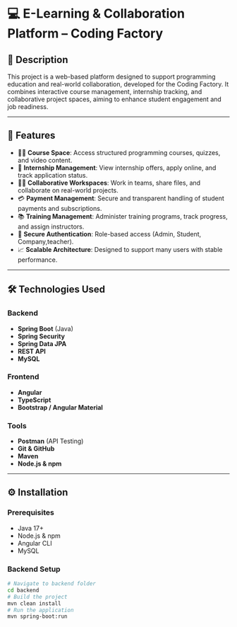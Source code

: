 # 💻 E-Learning & Collaboration Platform – Coding Factory

## 📝 Description

This project is a web-based platform designed to support programming education and real-world collaboration, developed for the Coding Factory. It combines interactive course management, internship tracking, and collaborative project spaces, aiming to enhance student engagement and job readiness.

---

## 🚀 Features

- 🧑‍🏫 **Course Space**: Access structured programming courses, quizzes, and video content.
- 🤝 **Internship Management**: View internship offers, apply online, and track application status.
- 👨‍💻 **Collaborative Workspaces**: Work in teams, share files, and collaborate on real-world projects.
- 💳 **Payment Management**: Secure and transparent handling of student payments and subscriptions.
- 📚 **Training Management**: Administer training programs, track progress, and assign instructors.
- 🔐 **Secure Authentication**: Role-based access (Admin, Student, Company,teacher).
- 📈 **Scalable Architecture**: Designed to support many users with stable performance.


---

## 🛠️ Technologies Used

### Backend
- **Spring Boot** (Java)
- **Spring Security**
- **Spring Data JPA**
- **REST API**
- **MySQL**

### Frontend
- **Angular**
- **TypeScript**
- **Bootstrap / Angular Material**

### Tools
- **Postman** (API Testing)
- **Git & GitHub**
- **Maven**
- **Node.js & npm**

---

## ⚙️ Installation

### Prerequisites
- Java 17+
- Node.js & npm
- Angular CLI
- MySQL

### Backend Setup
```bash
# Navigate to backend folder
cd backend
# Build the project
mvn clean install
# Run the application
mvn spring-boot:run

